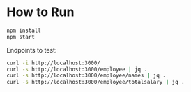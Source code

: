 # How to Run

```bash
npm install
npm start
```

Endpoints to test:

```bash
curl -i http://localhost:3000/
curl -s http://localhost:3000/employee | jq .
curl -s http://localhost:3000/employee/names | jq .
curl -s http://localhost:3000/employee/totalsalary | jq .
```
